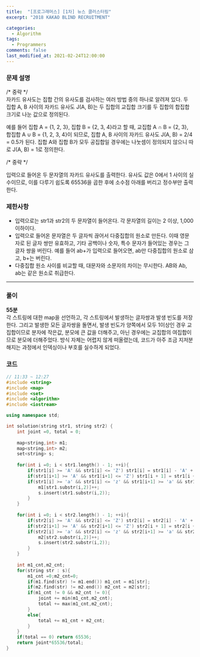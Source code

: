 ```yaml
---
title:  "[프로그래머스] [1차] 뉴스 클러스터링"
excerpt: "2018 KAKAO BLIND RECRUITMENT"

categories:
  - Algorithm
tags:
  - Programmers
comments: false
last_modified_at: 2021-02-24T12:00:00
---
```

### 문제 설명
/* 중략 */  
자카드 유사도는 집합 간의 유사도를 검사하는 여러 방법 중의 하나로 알려져 있다. 두 집합 A, B 사이의 자카드 유사도 J(A, B)는 두 집합의 교집합 크기를 두 집합의 합집합 크기로 나눈 값으로 정의된다.

예를 들어 집합 A = {1, 2, 3}, 집합 B = {2, 3, 4}라고 할 때, 교집합 A ∩ B = {2, 3}, 합집합 A ∪ B = {1, 2, 3, 4}이 되므로, 집합 A, B 사이의 자카드 유사도 J(A, B) = 2/4 = 0.5가 된다. 집합 A와 집합 B가 모두 공집합일 경우에는 나눗셈이 정의되지 않으니 따로 J(A, B) = 1로 정의한다.  

/* 중략 */  
  
입력으로 들어온 두 문자열의 자카드 유사도를 출력한다. 유사도 값은 0에서 1 사이의 실수이므로, 이를 다루기 쉽도록 65536을 곱한 후에 소수점 아래를 버리고 정수부만 출력한다.

### 제한사항
- 입력으로는 str1과 str2의 두 문자열이 들어온다. 각 문자열의 길이는 2 이상, 1,000 이하이다.
- 입력으로 들어온 문자열은 두 글자씩 끊어서 다중집합의 원소로 만든다. 이때 영문자로 된 글자 쌍만 유효하고, 기타 공백이나 숫자, 특수 문자가 들어있는 경우는 그 글자 쌍을 버린다. 예를 들어 ab+가 입력으로 들어오면, ab만 다중집합의 원소로 삼고, b+는 버린다.
- 다중집합 원소 사이를 비교할 때, 대문자와 소문자의 차이는 무시한다. AB와 Ab, ab는 같은 원소로 취급한다.

---
### 풀이
**55분**  
각 스트링에 대한 map을 선언하고, 각 스트링에서 발생하는 글자쌍과 발생 빈도를 저장한다. 그리고 발생한 모든 글자쌍을 돌면서, 발생 빈도가 양쪽에서 모두 1이상인 경우 교집합이므로 분자에 작은값, 분모에 큰 값을 더해주고, 아닌 경우에는 교집합의 여집합이므로 분모에 더해주었다. 방식 자체는 어렵지 않게 떠올렸는데, 코드가 아주 조금 지저분해지는 과정에서 인덱싱이나 부호를 실수하게 되었다. 

### 코드
```c++
// 11:33 ~ 12:27
#include <string>
#include <map>
#include <set>
#include <algorithm>
#include <iostream>

using namespace std;

int solution(string str1, string str2) {
    int joint =0, total = 0;
    
    map<string,int> m1;
    map<string,int> m2;
    set<string> s;
    
    for(int i =0; i < str1.length() - 1; ++i){
        if(str1[i] >= 'A' && str1[i] <= 'Z') str1[i] = str1[i] - 'A' + 'a';
        if(str1[i+1] >= 'A' && str1[i+1] <= 'Z') str1[i + 1] = str1[i + 1] - 'A' + 'a';
        if(str1[i] >= 'a' && str1[i] <= 'z' && str1[i+1] >= 'a' && str1[i+1] <= 'z'){
            m1[str1.substr(i,2)]++;
            s.insert(str1.substr(i,2));
        }
    }
    
    for(int i =0; i < str2.length() - 1; ++i){
        if(str2[i] >= 'A' && str2[i] <= 'Z') str2[i] = str2[i] - 'A' + 'a';
        if(str2[i+1] >= 'A' && str2[i+1] <= 'Z') str2[i + 1] = str2[i + 1] - 'A' + 'a';
        if(str2[i] >= 'a' && str2[i] <= 'z' && str2[i+1] >= 'a' && str2[i+1] <= 'z'){
            m2[str2.substr(i,2)]++;
            s.insert(str2.substr(i,2));
        }
    }
    
    int m1_cnt,m2_cnt;
    for(string str : s){
        m1_cnt =0;m2_cnt=0;
        if(m1.find(str) != m1.end()) m1_cnt = m1[str];
        if(m2.find(str) != m2.end()) m2_cnt = m2[str];
        if(m1_cnt != 0 && m2_cnt != 0){
            joint += min(m1_cnt,m2_cnt);
            total += max(m1_cnt,m2_cnt);
        }
        else{
            total += m1_cnt + m2_cnt;
        }
    }
    if(total == 0) return 65536;
    return joint*65536/total;
}
```